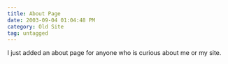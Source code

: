 ```yaml
---
title: About Page
date: 2003-09-04 01:04:48 PM
category: Old Site
tag: untagged
---
```


I just added an about page for anyone who is curious about me or my site.
